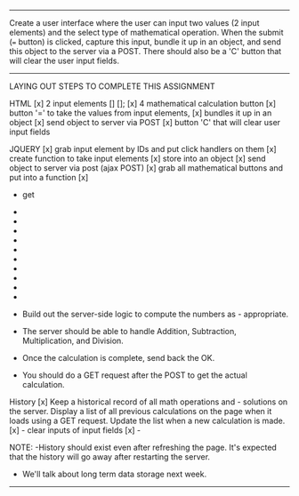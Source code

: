 -------------------------------------------------

Create a user interface where the user can input two values (2 input elements) and the select type of mathematical operation. When the submit (`=` button) is clicked, capture this input, bundle it up in an object, and send this object to the server via a POST. There should also be a 'C' button that will clear the user input fields.

-------------------------------------------------
LAYING OUT STEPS TO COMPLETE THIS ASSIGNMENT

HTML
[x] 2 input elements [] [];
[x] 4 mathematical calculation button
[x] button '=' to take the values from input elements, 
[x] bundles it up in an object
[x] send object to server via POST
[x] button 'C' that will clear user input fields


JQUERY
[x] grab input element by IDs and put click handlers on them
[x] create function to take input elements
    [x] store into an object
    [x] send object to server via post (ajax POST)
[x] grab all mathematical buttons and put into a function
[x] 




- get 
- 
- 
- 
- 
- 
- 
- 
- 
- 
- 



- Build out the server-side logic to compute the numbers as - appropriate. 
- The server should be able to handle Addition, Subtraction, Multiplication, and Division. 
- Once the calculation is complete, send back the OK. 
- You should do a GET request after the POST to get the actual calculation.

History
[x] Keep a historical record of all math operations and - solutions on the server. Display a list of all previous calculations on the page when it loads using a GET request. Update the list when a new calculation is made.
    [x] - clear inputs of input fields
    [x] - 

NOTE: 
-History should exist even after refreshing the page. It's expected that the history will go away after restarting the server. 
- We'll talk about long term data storage next week.


-------------------------------------------------